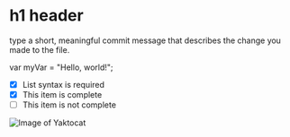 # h1 header

type a short, meaningful commit message that describes the change you made to the file.

var myVar = "Hello, world!";

- [x] List syntax is required
- [x] This item is complete
- [ ] This item is not complete

![Image of Yaktocat](https://octodex.github.com/images/yaktocat.png)
